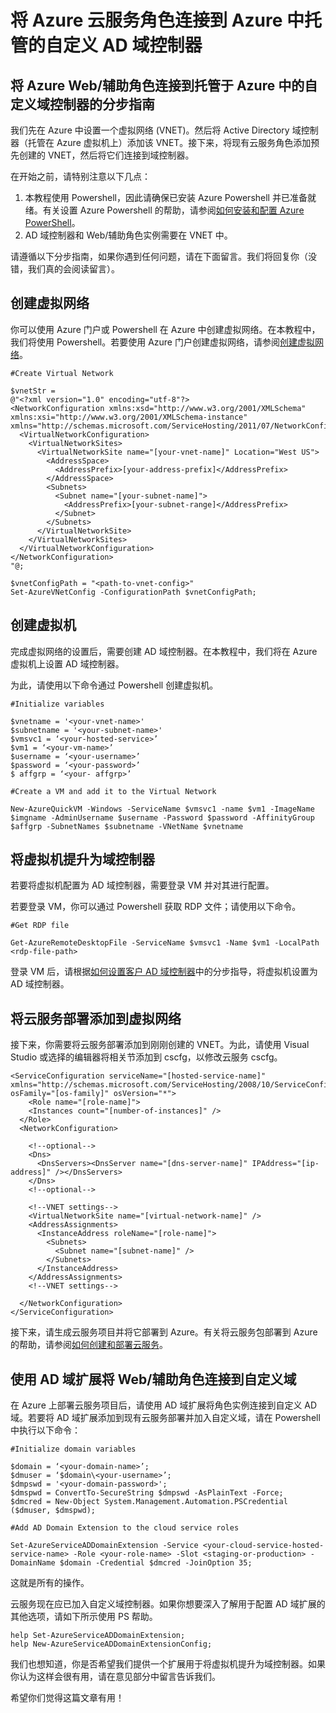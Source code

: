 <properties
  pageTitle="将 Azure 云服务角色连接到 Azure 中托管的自定义 AD 域控制器"
  description="了解如何使用 Powershell 和 AD 域扩展将 Web/辅助角色连接到自定义 AD 域"
  services="cloud-services"
  documentationCenter=""
  authors="VMak"
  manager="MadhanA"
  editor=""/>

  <tags
    ms.service="cloud-services"
    ms.date="03/05/2015"
    wacn.date="11/02/2015"/>

# 将 Azure 云服务角色连接到 Azure 中托管的自定义 AD 域控制器

## 将 Azure Web/辅助角色连接到托管于 Azure 中的自定义域控制器的分步指南

我们先在 Azure 中设置一个虚拟网络 (VNET)。然后将 Active Directory 域控制器（托管在 Azure 虚拟机上）添加该 VNET。接下来，将现有云服务角色添加预先创建的 VNET，然后将它们连接到域控制器。

在开始之前，请特别注意以下几点：
1.	本教程使用 Powershell，因此请确保已安装 Azure Powershell 并已准备就绪。有关设置 Azure Powershell 的帮助，请参阅[如何安装和配置 Azure PowerShell](/documentation/articles/powershell-install-configure)。
2.	AD 域控制器和 Web/辅助角色实例需要在 VNET 中。

请遵循以下分步指南，如果你遇到任何问题，请在下面留言。我们将回复你（没错，我们真的会阅读留言）。

## 创建虚拟网络

你可以使用 Azure 门户或 Powershell 在 Azure 中创建虚拟网络。在本教程中，我们将使用 Powershell。若要使用 Azure 门户创建虚拟网络，请参阅[创建虚拟网络](/documentation/articles/create-virtual-network)。

    #Create Virtual Network

    $vnetStr =
    @"<?xml version="1.0" encoding="utf-8"?>
    <NetworkConfiguration xmlns:xsd="http://www.w3.org/2001/XMLSchema" xmlns:xsi="http://www.w3.org/2001/XMLSchema-instance" xmlns="http://schemas.microsoft.com/ServiceHosting/2011/07/NetworkConfiguration">
      <VirtualNetworkConfiguration>
        <VirtualNetworkSites>
          <VirtualNetworkSite name="[your-vnet-name]" Location="West US">
            <AddressSpace>
              <AddressPrefix>[your-address-prefix]</AddressPrefix>
            </AddressSpace>
            <Subnets>
              <Subnet name="[your-subnet-name]">
                <AddressPrefix>[your-subnet-range]</AddressPrefix>
              </Subnet>
            </Subnets>
          </VirtualNetworkSite>
        </VirtualNetworkSites>
      </VirtualNetworkConfiguration>
    </NetworkConfiguration>
    "@;

    $vnetConfigPath = "<path-to-vnet-config>"
    Set-AzureVNetConfig -ConfigurationPath $vnetConfigPath;

## 创建虚拟机

完成虚拟网络的设置后，需要创建 AD 域控制器。在本教程中，我们将在 Azure 虚拟机上设置 AD 域控制器。

为此，请使用以下命令通过 Powershell 创建虚拟机。

    #Initialize variables

    $vnetname = '<your-vnet-name>'
    $subnetname = '<your-subnet-name>'
    $vmsvc1 = ‘<your-hosted-service>’
    $vm1 = ‘<your-vm-name>’
    $username = ‘<your-username>’
    $password = ‘<your-password>’
    $ affgrp = ‘<your- affgrp>’

    #Create a VM and add it to the Virtual Network

    New-AzureQuickVM -Windows -ServiceName $vmsvc1 -name $vm1 -ImageName $imgname -AdminUsername $username -Password $password -AffinityGroup $affgrp -SubnetNames $subnetname -VNetName $vnetname


## 将虚拟机提升为域控制器
若要将虚拟机配置为 AD 域控制器，需要登录 VM 并对其进行配置。

若要登录 VM，你可以通过 Powershell 获取 RDP 文件；请使用以下命令。

    #Get RDP file

    Get-AzureRemoteDesktopFile -ServiceName $vmsvc1 -Name $vm1 -LocalPath <rdp-file-path>

登录 VM 后，请根据[如何设置客户 AD 域控制器](http://social.technet.microsoft.com/wiki/contents/articles/12370.windows-server-2012-set-up-your-first-domain-controller-step-by-step.aspx)中的分步指导，将虚拟机设置为 AD 域控制器。

## 将云服务部署添加到虚拟网络

接下来，你需要将云服务部署添加到刚刚创建的 VNET。为此，请使用 Visual Studio 或选择的编辑器将相关节添加到 cscfg，以修改云服务 cscfg。

    <ServiceConfiguration serviceName="[hosted-service-name]" xmlns="http://schemas.microsoft.com/ServiceHosting/2008/10/ServiceConfiguration" osFamily="[os-family]" osVersion="*">
        <Role name="[role-name]">
        <Instances count="[number-of-instances]" />
      </Role>
      <NetworkConfiguration>

        <!--optional-->
        <Dns>
          <DnsServers><DnsServer name="[dns-server-name]" IPAddress="[ip-address]" /></DnsServers>
        </Dns>
        <!--optional-->

        <!--VNET settings-->
        <VirtualNetworkSite name="[virtual-network-name]" />
        <AddressAssignments>
          <InstanceAddress roleName="[role-name]">
            <Subnets>
              <Subnet name="[subnet-name]" />
            </Subnets>
          </InstanceAddress>
        </AddressAssignments>
        <!--VNET settings-->

      </NetworkConfiguration>
    </ServiceConfiguration>

接下来，请生成云服务项目并将它部署到 Azure。有关将云服务包部署到 Azure 的帮助，请参阅[如何创建和部署云服务](/documentation/articles/cloud-services-how-to-create-deploy/#deploy)。

## 使用 AD 域扩展将 Web/辅助角色连接到自定义域

在 Azure 上部署云服务项目后，请使用 AD 域扩展将角色实例连接到自定义 AD 域。若要将 AD 域扩展添加到现有云服务部署并加入自定义域，请在 Powershell 中执行以下命令：

    #Initialize domain variables

    $domain = ‘<your-domain-name>’;
    $dmuser = ‘$domain\<your-username>’;
    $dmpswd = '<your-domain-password>';
    $dmspwd = ConvertTo-SecureString $dmpswd -AsPlainText -Force;
    $dmcred = New-Object System.Management.Automation.PSCredential ($dmuser, $dmspwd);

    #Add AD Domain Extension to the cloud service roles

    Set-AzureServiceADDomainExtension -Service <your-cloud-service-hosted-service-name> -Role <your-role-name> -Slot <staging-or-production> -DomainName $domain -Credential $dmcred -JoinOption 35;

这就是所有的操作。

云服务现在应已加入自定义域控制器。如果你想要深入了解用于配置 AD 域扩展的其他选项，请如下所示使用 PS 帮助。

    help Set-AzureServiceADDomainExtension;
    help New-AzureServiceADDomainExtensionConfig;

我们也想知道，你是否希望我们提供一个扩展用于将虚拟机提升为域控制器。如果你认为这样会很有用，请在意见部分中留言告诉我们。

希望你们觉得这篇文章有用！
 

<!---HONumber=76-->
